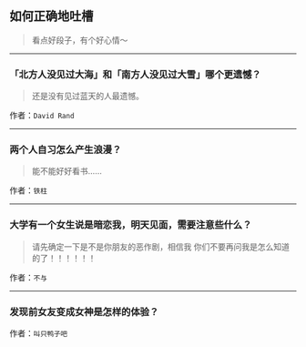 ## 如何正确地吐槽

> 看点好段子，有个好心情～


 
---

### 「北方人没见过大海」和「南方人没见过大雪」哪个更遗憾？

> 还是没有见过蓝天的人最遗憾。


作者：`David Rand`

---

### 两个人自习怎么产生浪漫？

> 能不能好好看书……


作者：`铁柱`

---

### 大学有一个女生说是暗恋我，明天见面，需要注意些什么？

> 请先确定一下是不是你朋友的恶作剧，相信我
> 你们不要再问我是怎么知道的了！！！！！！


作者：`不与`

---

### 发现前女友变成女神是怎样的体验？

> 


作者：`叫只鸭子吧`
